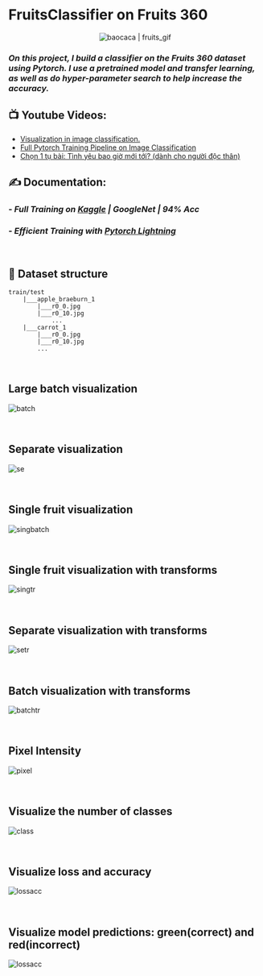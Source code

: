 # FruitsClassifier on Fruits 360

<div align="center">
  <img alt="baocaca | fruits_gif" src="https://images-wixmp-ed30a86b8c4ca887773594c2.wixmp.com/f/5ff09206-abe7-4bd5-9fcb-d7f039a12d92/d9icx2p-3019cef5-c78c-41c3-a1b5-1a064c3f1ee3.gif?token=eyJ0eXAiOiJKV1QiLCJhbGciOiJIUzI1NiJ9.eyJzdWIiOiJ1cm46YXBwOjdlMGQxODg5ODIyNjQzNzNhNWYwZDQxNWVhMGQyNmUwIiwiaXNzIjoidXJuOmFwcDo3ZTBkMTg4OTgyMjY0MzczYTVmMGQ0MTVlYTBkMjZlMCIsIm9iaiI6W1t7InBhdGgiOiJcL2ZcLzVmZjA5MjA2LWFiZTctNGJkNS05ZmNiLWQ3ZjAzOWExMmQ5MlwvZDlpY3gycC0zMDE5Y2VmNS1jNzhjLTQxYzMtYTFiNS0xYTA2NGMzZjFlZTMuZ2lmIn1dXSwiYXVkIjpbInVybjpzZXJ2aWNlOmZpbGUuZG93bmxvYWQiXX0.TRXDHmIY3GAuDNY6EDzekCWcfye8KrHx29ZLsoli3Ao" />
</div>

### _On this project, I build a classifier on the Fruits 360 dataset using Pytorch. I use a pretrained model and transfer learning, as well as do hyper-parameter search to help increase the accuracy._

## 📺 **Youtube Videos:**

<!-- YOUTUBE:START -->
- [Visualization in image classification.](https://www.youtube.com/watch?v=vzr0pAU0BC0)
- [Full Pytorch Training Pipeline on Image Classification](https://www.youtube.com/watch?v=tfYR8JMt0xA)
- [Chọn 1 tụ bài: Tình yêu bao giờ mới tới? &lpar;dành cho người độc thân&rpar;](https://www.youtube.com/watch?v=RM6eOxquOvo)
<!-- YOUTUBE:END -->

## **✍️ Documentation:**

### - _Full Training on [Kaggle] | GoogleNet | 94% Acc_

### - _Efficient Training with [Pytorch Lightning]_

&nbsp;

## **📰 Dataset structure**

    train/test
        |___apple_braeburn_1
            |___r0_0.jpg
            |___r0_10.jpg
                ...
        |___carrot_1
            |___r0_0.jpg
            |___r0_10.jpg
            ...

&nbsp;

## **Large batch visualization**

![batch](images/Fruits1.JPG)

&nbsp;

## **Separate visualization**

![se](images/Fruits2.JPG)

&nbsp;

## **Single fruit visualization**

![singbatch](images/Fruits3.JPG)

&nbsp;

## **Single fruit visualization with transforms**

![singtr](images/Fruits4.JPG)

&nbsp;

## **Separate visualization with transforms**

![setr](images/Fruits5.JPG)

&nbsp;

## **Batch visualization with transforms**

![batchtr](images/Fruits6.JPG)

&nbsp;

## **Pixel Intensity**

![pixel](images/pixel.JPG)

&nbsp;

## **Visualize the number of classes**

![class](images/class.JPG)

&nbsp;

## **Visualize loss and accuracy**

![lossacc](images/lossacc.JPG)

&nbsp;

## **Visualize model predictions: green(correct) and red(incorrect)**

![lossacc](images/pred.JPG)

[kaggle]: https://www.kaggle.com/code/alevi0989/fruits-360-googlenet-94-acc
[Pytorch Lightning]: https://qbaocaca.github.io/fruits_clf_lightning/
